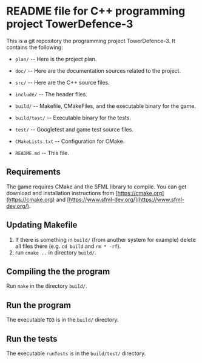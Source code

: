 # README file for C++ programming project TowerDefence-3

This is a git repository the programming project TowerDefence-3.
It contains the following:

  * `plan/` -- Here is the project plan.

  * `doc/` -- Here are the documentation sources related to the project.

  * `src/` -- Here are the C++ source files. 
  
  * `include/` -- The header files.
  
  * `build/` -- Makefile, CMakeFiles, and the executable binary for the game.
 
  * `build/test/` -- Executable binary for the tests.

  * `test/` -- Googletest and game test source files.

  * `CMakeLists.txt` -- Configuration for CMake.
  
  * `README.md` -- This file.

## Requirements
The game requires CMake and the SFML library to compile. You can get download 
and installation instructions from [https://cmake.org](https://cmake.org) and 
[https://www.sfml-dev.org/](https://www.sfml-dev.org/).

## Updating Makefile
1. If there is something in `build/` (from another system for example) delete 
   all files there (e.g. `cd build` and `rm * -rf`).
2. run `cmake ..` in directory `build/`.

## Compiling the the program
Run `make` in the directory `build/`.

## Run the program
The executable `TD3` is in the `build/` directory.

## Run the tests
The executable `runTests` is in the `build/test/` directory.